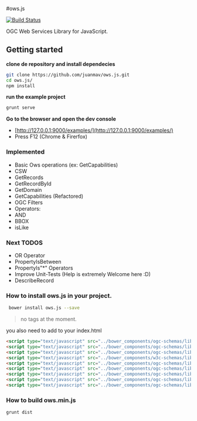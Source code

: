 #ows.js

[![Build Status](https://travis-ci.org/juanmav/ows.js.png?branch=master)](https://travis-ci.org/juanmav/ows.js)

OGC Web Services Library for JavaScript.

## Getting started

**clone de repository and install dependecies**

```bash
git clone https://github.com/juanmav/ows.js.git
cd ows.js/
npm install
```

**run the example project**
```bash
grunt serve
```

**Go to the browser and open the dev console**

- [http://127.0.0.1:9000/examples/](http://127.0.0.1:9000/examples/)
- Press F12 (Chrome & Firerfox)

### Implemented

- Basic Ows operations (ex: GetCapabilities)
- CSW
 - GetRecords
 - GetRecordById
 - GetDomain
 - GetCapabilities (Refactored)
- OGC Filters
 - Operators:
  - AND
  - BBOX
  - isLike

### Next TODOS

- OR Operator
- PropertyIsBetween
- PropertyIs"*" Operators
- Improve Unit-Tests (Help is extremely Welcome here :D)
- DescribeRecord

### How to install ows.js in your project.

```bash
 bower install ows.js --save
```

> no tags at the moment.

you also need to add to your index.html

```html
<script type="text/javascript" src="../bower_components/ogc-schemas/lib/OWS_1_0_0.js"></script>
<script type="text/javascript" src="../bower_components/ogc-schemas/lib/DC_1_1.js"></script>
<script type="text/javascript" src="../bower_components/ogc-schemas/lib/DCT.js"></script>
<script type="text/javascript" src="../bower_components/w3c-schemas/lib/XLink_1_0.js"></script>
<script type="text/javascript" src="../bower_components/ogc-schemas/lib/CSW_2_0_2.js"></script>
<script type="text/javascript" src="../bower_components/ogc-schemas/lib/Filter_1_1_0.js"></script>
<script type="text/javascript" src="../bower_components/ogc-schemas/lib/GML_3_1_1.js"></script>
<script type="text/javascript" src="../bower_components/ogc-schemas/lib/SMIL_2_0_Language.js"></script>
<script type="text/javascript" src="../bower_components/ogc-schemas/lib/SMIL_2_0.js"></script>
```

### How to build ows.min.js

```bash
grunt dist
```

